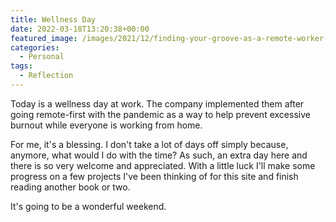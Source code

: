 ```yaml
---
title: Wellness Day
date: 2022-03-18T13:20:38+00:00
featured_image: /images/2021/12/finding-your-groove-as-a-remote-worker-on-vacation.jpeg
categories:
  - Personal
tags:
  - Reflection
---
```


Today is a wellness day at work. The company implemented them after going remote-first with the pandemic as a way to help prevent excessive burnout while everyone is working from home.

For me, it's a blessing. I don't take a lot of days off simply because, anymore, what would I do with the time? As such, an extra day here and there is so very welcome and appreciated. With a little luck I'll make some progress on a few projects I've been thinking of for this site and finish reading another book or two.

It's going to be a wonderful weekend.